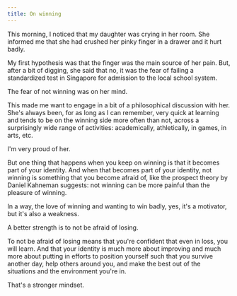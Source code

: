```yaml
---
title: On winning
---
```


This morning, I noticed that my daughter was crying in her room. She informed me that she had crushed her pinky finger in a drawer and it hurt badly.

My first hypothesis was that the finger was the main source of her pain. But, after a bit of digging, she said that no, it was the fear of failing a standardized test in Singapore for admission to the local school system.

The fear of not winning was on her mind.

This made me want to engage in a bit of a philosophical discussion with her. She's always been, for as long as I can remember, very quick at learning and tends to be on the winning side more often than not, across a surprisingly wide range of activities: academically, athletically, in games, in arts, etc.

I'm very proud of her.

But one thing that happens when you keep on winning is that it becomes part of your identity. And when that becomes part of your identity, not winning is something that you become afraid of, like the prospect theory by Daniel Kahneman suggests: not winning can be more painful than the pleasure of winning.

In a way, the love of winning and wanting to win badly, yes, it's a motivator, but it's also a weakness.

A better strength is to not be afraid of losing.

To not be afraid of losing means that you're confident that even in loss, you will learn. And that your identity is much more about improving and much more about putting in efforts to position yourself such that you survive another day, help others around you, and make the best out of the situations and the environment you're in.

That's a stronger mindset.
